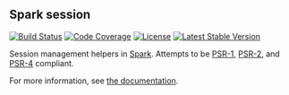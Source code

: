 ## Spark session

[![Build Status](https://img.shields.io/travis/sparkphp/session.svg)](https://travis-ci.org/sparkphp/session)
[![Code Coverage](https://img.shields.io/coveralls/sparkphp/session.svg)](https://coveralls.io/r/sparkphp/session)
[![License](https://img.shields.io/packagist/l/sparkphp/session.svg)](https://github.com/sparkphp/session/blob/master/LICENSE)
[![Latest Stable Version](https://img.shields.io/packagist/v/sparkphp/session.svg)](https://packagist.org/packages/sparkphp/session)

Session management helpers in [Spark](http://sparkphp.github.io/).
Attempts to be [PSR-1](http://www.php-fig.org/psr/psr-1/), [PSR-2](http://www.php-fig.org/psr/psr-2/),
and [PSR-4](http://www.php-fig.org/psr/psr-4/) compliant.

For more information, see [the documentation](http://spark.readthedocs.org/en/latest/session).
